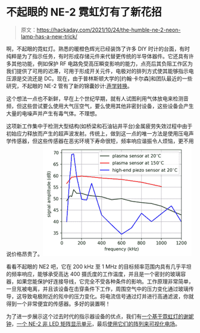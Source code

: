 # 不起眼的 NE-2 霓虹灯有了新花招

> 原文：<https://hackaday.com/2021/10/24/the-humble-ne-2-neon-lamp-has-a-new-trick/>

啊，不起眼的霓虹灯。熟悉的暖橙色辉光已经装饰了许多 DIY 时计的台面，有时纯粹是为了指示任务，有时形成存储元件来代替更传统的半导体器件。它还具有许多其他功能，例如保护 RF 电路免受高压瞬变影响的能力，点亮后其负阻工作区为我们提供了可用的迟滞，可用于形成开关元件，电极对的排列方式使其能够指示电压源是交流还是 DC。现在，由于普林斯顿大学的[约翰·卡尔森]和团队最近的一些研究，不起眼的 NE-2 管有了新的锦囊妙计:[声学转换](http://crowradioandplasmascience.blogspot.com/2021/10/acoustic-to-electric-transduction-by.html)。

这个想法一点也不新鲜，早在上个世纪早期，就有人试图利用气体放电来检测音频，但这些尝试要么使用大气压空气，要么使用其他非密封设备，这些设备会产生大量的电噪声并产生有毒气体。不理想。

这项新工作集中于检测大型结构(如桥梁和石油钻井平台)金属疲劳失效过程中由于初始应力释放而产生的超声波发射。传统上，做到这一点的唯一方法是使用压电声学传感器，但这些传感器在恶劣环境下寿命很短，频率响应谐振令人烦恼，更不用说价格昂贵了。![](img/a0bf4d2cab8ccd324545a444662c0a90.png)

看看不起眼的 NE2 吧，它在 200 kHz 至 1 MHz 的目标频率范围内具有几乎平坦的频率响应，能够承受高达 400 摄氏度的工作温度，并且是一个密封的玻璃容器，如果您能保护好连接导线，它完全不受各种条件的影响。工作原理非常简单，一旦氖被电离，并且该设备在击穿条件下工作，周围空气中的压力变化通过玻璃传导，这导致电极附近的氖中的压力变化。将电流信号通过灯并进行高通滤波，你就得到一个非常便宜的传感器。多好的装置啊！

为了进一步展示这个过去时代的指示器设备的优点，我们有[一个基于霓虹灯的谢妮钟](https://hackaday.com/2018/03/21/neon-lamps-make-for-the-coolest-of-nixie-clocks/)，[一个 NE-2 非 LED 矩阵显示单元](https://hackaday.com/2020/07/18/forget-led-matrices-how-about-neon/)，最后[使用它们的阵列来可视化电场](https://hackaday.com/2020/03/04/visualizing-energy-fields-with-a-neon-bulb-array/)。